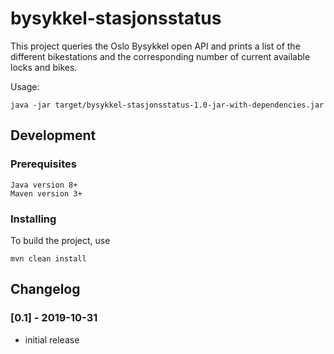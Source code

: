 # bysykkel-stasjonsstatus
This project queries the Oslo Bysykkel open API and prints a list of the different bikestations and the corresponding number of current available locks and bikes.

Usage:
```
java -jar target/bysykkel-stasjonsstatus-1.0-jar-with-dependencies.jar 
```

## Development
### Prerequisites
```
Java version 8+
Maven version 3+
```

### Installing
To build the project, use
```
mvn clean install 
```

## Changelog
### [0.1] - 2019-10-31
- initial release

